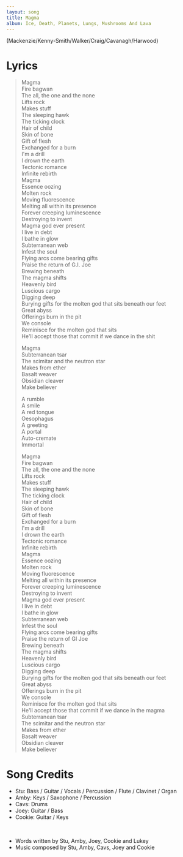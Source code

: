 ```yaml
---
layout: song
title: Magma
album: Ice, Death, Planets, Lungs, Mushrooms And Lava
---
```


(Mackenzie/Kenny-Smith/Walker/Craig/Cavanagh/Harwood)

# Lyrics

> Magma  
> Fire bagwan  
> The all, the one and the none  
> Lifts rock  
> Makes stuff  
> The sleeping hawk  
> The ticking clock  
> Hair of child  
> Skin of bone  
> Gift of flesh  
> Exchanged for a burn  
> I'm a drill  
> I drown the earth  
> Tectonic romance  
> Infinite rebirth  
> Magma  
> Essence oozing  
> Molten rock  
> Moving fluorescence  
> Melting all within its presence  
> Forever creeping luminescence  
> Destroying to invent  
> Magma god ever present  
> I live in debt  
> I bathe in glow  
> Subtеrranean web  
> Infest the soul  
> Flying arcs come bearing gifts  
> Praise the return of G.I. Joe  
> Brewing beneath  
> The magma shifts  
> Heavenly bird  
> Luscious cargo  
> Digging deep  
> Burying gifts for the molten god that sits beneath our feet  
> Great abyss  
> Offerings burn in the pit  
> We console  
> Reminisce for the molten god that sits  
> He'll accept those that commit if we dance in the shit  
>  
> Magma  
> Subterranean tsar  
> The scimitar and the neutron star  
> Makes from ether  
> Basalt weaver  
> Obsidian cleaver  
> Make believer  
>  
> A rumble  
> A smile  
> A red tongue  
> Oesophagus  
> A greeting  
> A portal  
> Auto-cremate  
> Immortal  
>  
> Magma  
> Fire bagwan  
> The all, the one and the none  
> Lifts rock  
> Makes stuff  
> The sleeping hawk  
> The ticking clock  
> Hair of child  
> Skin of bone  
> Gift of flesh  
> Exchanged for a burn  
> I'm a drill  
> I drown the earth  
> Tectonic romance  
> Infinite rebirth  
> Magma  
> Essence oozing  
> Molten rock  
> Moving fluorescence  
> Melting all within its presence  
> Forever creeping luminescence  
> Destroying to invent  
> Magma god ever present  
> I live in debt  
> I bathe in glow  
> Subtеrranean web  
> Infest thе soul  
> Flying arcs come bearing gifts  
> Praise the return of GI Joe  
> Brewing beneath  
> The magma shifts  
> Heavenly bird  
> Luscious cargo  
> Digging deep  
> Burying gifts for the molten god that sits beneath our feet  
> Great abyss  
> Offerings burn in the pit  
> We console  
> Reminisce for the molten god that sits  
> He'll accept those that commit if we dance in the magma  
> Subterranean tsar  
> The scimitar and the neutron star  
> Makes from ether  
> Basalt weaver  
> Obsidian cleaver  
> Make believer  

# Song Credits

* Stu: Bass / Guitar / Vocals / Percussion / Flute / Clavinet / Organ
* Amby: Keys / Saxophone / Percussion
* Cavs: Drums
* Joey: Guitar / Bass
* Cookie: Guitar / Keys
<br>

* Words written by Stu, Amby, Joey, Cookie and Lukey
* Music composed by Stu, Amby, Cavs, Joey and Cookie

